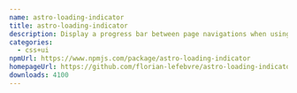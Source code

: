 ```yaml
---
name: astro-loading-indicator
title: astro-loading-indicator
description: Display a progress bar between page navigations when using View Transitions
categories:
  - css+ui
npmUrl: https://www.npmjs.com/package/astro-loading-indicator
homepageUrl: https://github.com/florian-lefebvre/astro-loading-indicator
downloads: 4100
---
```

